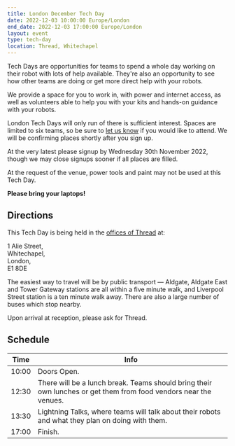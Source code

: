 ```yaml
---
title: London December Tech Day
date: 2022-12-03 10:00:00 Europe/London
end_date: 2022-12-03 17:00:00 Europe/London
layout: event
type: tech-day
location: Thread, Whitechapel
---
```


Tech Days are opportunities for teams to spend a whole day working on their
robot with lots of help available. They're also an opportunity to see how other
teams are doing or get more direct help with your robots.

We provide a space for you to work in, with power and internet access, as well
as volunteers able to help you with your kits and hands-on guidance with your
robots.

London Tech Days will only run of there is sufficient interest. Spaces are
limited to six teams, so be sure to [let us know][tech-day-signup] if you would
like to attend. We will be confirming places shortly after you sign up.

At the very latest please signup by Wednesday 30th November 2022, though we may
close signups sooner if all places are filled.

At the request of the venue, power tools and paint may not be used at this Tech Day.

**Please bring your laptops!**

## Directions

This Tech Day is being held in the [offices of Thread][venue-map] at:

1 Alie Street,<br>
Whitechapel,<br>
London,<br>
E1 8DE

The easiest way to travel will be by public transport — Aldgate, Aldgate East
and Tower Gateway stations are all within a five minute walk, and Liverpool
Street station is a ten minute walk away. There are also a large number of
buses which stop nearby.

Upon arrival at reception, please ask for Thread.

## Schedule

| Time  | Info |
|-------|------|
| 10:00 | Doors Open. |
| 12:30 | There will be a lunch break. Teams should bring their own lunches or get them from food vendors near the venues. |
| 13:30 | Lightning Talks, where teams will talk about their robots and what they plan on doing with them. |
| 17:00 | Finish. |

[venue-map]: https://www.google.com/maps/d/edit?mid=1pE5GCb4sxCgY43qFYhNW0w1K6EJ_sCI
[tech-day-signup]: https://forms.gle/xqUxJ6GFqbJfeJdZ9
[teams-contact]: mailto:teams@studentrobotics.org
